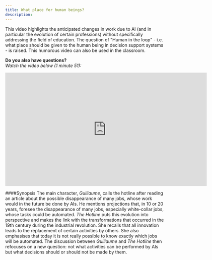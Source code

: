 ```yaml
---
title: What place for human beings?
description: 
---
```


This video highlights the anticipated changes in work due to AI (and in particular the evolution of certain professions) without specifically addressing the field of education.
The question of "Human in the loop" - i.e. what place should be given to the human being in decision support systems - is raised.
This humorous video can also be used in the classroom.  

**Do you also have questions?**  
_Watch the video below (1 minute 51):_

<center><iframe width="640" height="360" src="https://www.youtube.com/embed/CpS2_IsY2EI?rel=0&showinfo=0&cc_load_policy=1&hl=en&modestbranding=1" frameborder="0" allowfullscreen></iframe></center>

####Synopsis
The main character, _Guillaume_, calls the hotline after reading an article about the possible disappearance of many jobs, whose work would in the future be done by AIs. He mentions projections that, in 10 or 20 years, foresee the disappearance of many jobs, especially white-collar jobs, whose tasks could be automated. _The Hotline_ puts this evolution into perspective and makes the link with the transformations that occurred in the 19th century during the industrial revolution. She recalls that all innovation leads to the replacement of certain activities by others. She also emphasises that today it is not really possible to know exactly which jobs will be automated.
The discussion between _Guillaume_ and _The Hotline_ then refocuses on a new question: not what activities can be performed by AIs but what decisions should or should not be made by them. 
